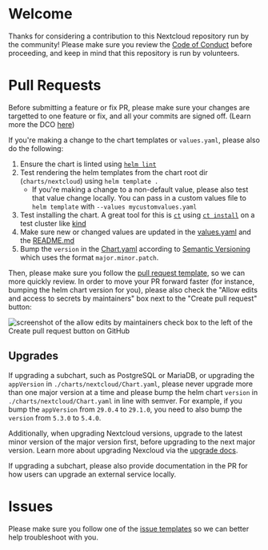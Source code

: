 # Welcome

Thanks for considering a contribution to this Nextcloud repository run by the community! Please make sure you review the [Code of Conduct](./CODE_OF_CONDUCT.md) before proceeding, and keep in mind that this repository is run by volunteers.

# Pull Requests

Before submitting a feature or fix PR, please make sure your changes are targetted to one feature or fix, and all your commits are signed off. (Learn more the DCO [here](https://probot.github.io/apps/dco))

If you're making a change to the chart templates or `values.yaml`, please also do the following:

1. Ensure the chart is linted using [`helm lint`](https://helm.sh/docs/helm/helm_lint/)
2. Test rendering the helm templates from the chart root dir (`charts/nextcloud`) using `helm template .`
    - If you're making a change to a non-default value, please also test that value change locally. You can pass in a custom values file to `helm template` with `--values mycustomvalues.yaml`
3. Test installing the chart. A great tool for this is [`ct`](https://github.com/helm/chart-testing/tree/main) using [`ct install`](https://github.com/helm/chart-testing/blob/main/doc/ct_install.md) on a test cluster like [kind](https://kind.sigs.k8s.io/)
4. Make sure new or changed values are updated in the [values.yaml](./charts/nextcloud/values.yaml) and the [README.md](./charts/nextcloud/README.md)
5. Bump the `version` in the [Chart.yaml](./charts/nextcloud/Chart.yaml) according to [Semantic Versioning](https://semver.org) which uses the format `major.minor.patch`.

Then, please make sure you follow the [pull request template](.github/pull_request_template.md), so we can more quickly review. In order to move your PR forward faster (for instance, bumping the helm chart version for you), please also check the "Allow edits and access to secrets by maintainers" box next to the "Create pull request" button:

![screenshot of the allow edits by maintainers check box to the left of the Create pull request button on GitHub](https://github.com/nextcloud/helm/assets/2389292/3a8044a9-583d-496a-b3d2-4dd699c56ed4)

## Upgrades

If upgrading a subchart, such as PostgreSQL or MariaDB, or upgrading the `appVersion` in `./charts/nextcloud/Chart.yaml`, please never upgrade more than one major version at a time and please bump the helm chart `version` in `./charts/nextcloud/Chart.yaml` in line with semver. For example, if you bump the `appVersion` from `29.0.4` to `29.1.0`, you need to also bump the `version` from `5.3.0` to `5.4.0`.

Additionally, when upgrading Nextcloud versions, upgrade to the latest minor version of the major version first, before upgrading to the next major version. Learn more about upgrading Nexcloud via the [upgrade docs](https://docs.nextcloud.com/server/latest/admin_manual/maintenance/upgrade.html#approaching-upgrades).

If upgrading a subchart, please also provide documentation in the PR for how users can upgrade an external service locally.

# Issues

Please make sure you follow one of the [issue templates](.github/ISSUE_TEMPLATE) so we can better help troubleshoot with you.
